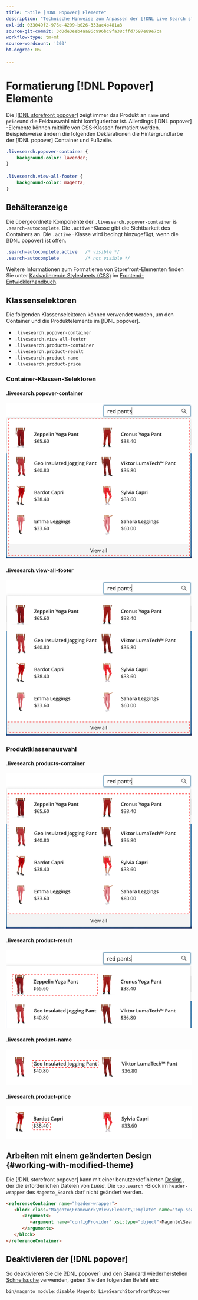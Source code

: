 ```yaml
---
title: "Stile [!DNL Popover] Elemente"
description: "Technische Hinweise zum Anpassen der [!DNL Live Search storefront popover]"
exl-id: 033049f2-976e-4299-b026-333ac4b481a3
source-git-commit: 3d0de3eeb4aa96c996bc9fa38cffd7597e89e7ca
workflow-type: tm+mt
source-wordcount: '203'
ht-degree: 0%

---
```


# Formatierung [!DNL Popover] Elemente

Die [[!DNL storefront popover]](storefront-popover.md) zeigt immer das Produkt an `name` und `price`und die Feldauswahl nicht konfigurierbar ist. Allerdings [!DNL popover] -Elemente können mithilfe von CSS-Klassen formatiert werden. Beispielsweise ändern die folgenden Deklarationen die Hintergrundfarbe der [!DNL popover] Container und Fußzeile.

```css
.livesearch.popover-container {
    background-color: lavender;
}

.livesearch.view-all-footer {
    background-color: magenta;
}
```

## Behälteranzeige

Die übergeordnete Komponente der `.livesearch.popover-container` is `.search-autocomplete`.  Die `.active` -Klasse gibt die Sichtbarkeit des Containers an. Die `.active` -Klasse wird bedingt hinzugefügt, wenn die [!DNL popover] ist offen.

```css
.search-autocomplete.active   /* visible */
.search-autocomplete          /* not visible */
```

Weitere Informationen zum Formatieren von Storefront-Elementen finden Sie unter [Kaskadierende Stylesheets (CSS)](https://developer.adobe.com/commerce/frontend-core/guide/css/) im [Frontend-Entwicklerhandbuch](https://developer.adobe.com/commerce/frontend-core/guide/).

## Klassenselektoren

Die folgenden Klassenselektoren können verwendet werden, um den Container und die Produktelemente im [!DNL popover].

* `.livesearch.popover-container`
* `.livesearch.view-all-footer`
* `.livesearch.products-container`
* `.livesearch.product-result`
* `.livesearch.product-name`
* `.livesearch.product-price`

### Container-Klassen-Selektoren

#### .livesearch.popover-container

![[!DNL Popover] container](assets/livesearch-popover-container.png)

#### .livesearch.view-all-footer

![Alle Fußzeilen anzeigen](assets/livesearch-view-all-footer.png)

### Produktklassenauswahl

#### .livesearch.products-container

![Produktcontainer](assets/livesearch-product-container.png)

#### .livesearch.product-result

![Produktergebnis](assets/livesearch-product-result.png)

#### .livesearch.product-name

![Produktname](assets/livesearch-product-name.png)

#### .livesearch.product-price

![Produktpreis](assets/livesearch-product-price.png)

## Arbeiten mit einem geänderten Design {#working-with-modified-theme}

Die [!DNL storefront popover] kann mit einer benutzerdefinierten [Design](https://developer.adobe.com/commerce/frontend-core/guide/themes/) , der die erforderlichen Dateien von *Luma*. Die `top.search` -Block im `header-wrapper` des `Magento_Search` darf nicht geändert werden.

```html
<referenceContainer name="header-wrapper">
   <block class="Magento\Framework\View\Element\Template" name="top.search" as="topSearch" template="Magento_Search::form.mini.phtml">
      <arguments>
         <argument name="configProvider" xsi:type="object">Magento\Search\ViewModel\ConfigProvider</argument>
      </arguments>
   </block>
</referenceContainer>
```

## Deaktivieren der [!DNL popover]

So deaktivieren Sie die [!DNL popover] und den Standard wiederherstellen [Schnellsuche](https://experienceleague.adobe.com/docs/commerce-admin/catalog/catalog/search/search.html#quick-search) verwenden, geben Sie den folgenden Befehl ein:

```bash
bin/magento module:disable Magento_LiveSearchStorefrontPopover
```
